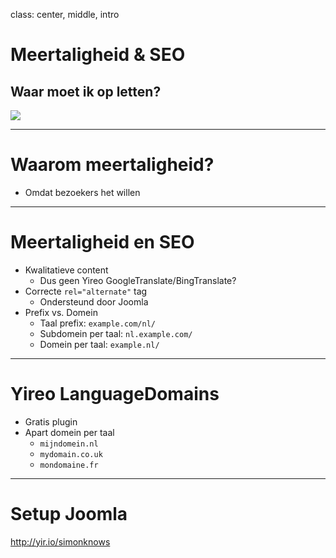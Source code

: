 class: center, middle, intro
# Meertaligheid & SEO
## Waar moet ik op letten?
<img src="/images/logos-seo.png">

---
# Waarom meertaligheid?
- Omdat bezoekers het willen

---
# Meertaligheid en SEO
- Kwalitatieve content
    - Dus geen Yireo GoogleTranslate/BingTranslate?
- Correcte `rel="alternate"` tag
    - Ondersteund door Joomla
- Prefix vs. Domein
    - Taal prefix: `example.com/nl/`
    - Subdomein per taal: `nl.example.com/`
    - Domein per taal: `example.nl/`

---
# Yireo LanguageDomains
- Gratis plugin
- Apart domein per taal
    - `mijndomein.nl`
    - `mydomain.co.uk`
    - `mondomaine.fr`

---
# Setup Joomla
http://yir.io/simonknows
